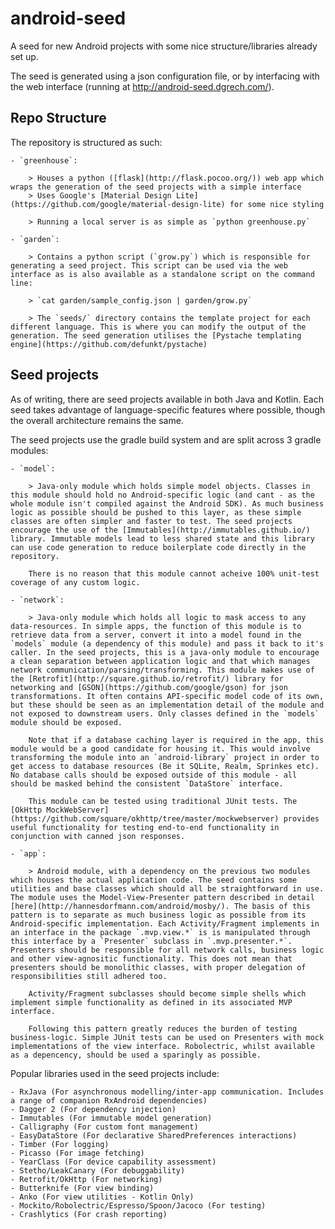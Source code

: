 android-seed
========

A seed for new Android projects with some nice structure/libraries already set up.

The seed is generated using a json configuration file, or by interfacing with the web interface (running at http://android-seed.dgrech.com/).

Repo Structure
--------------

The repository is structured as such:

	- `greenhouse`:

		> Houses a python ([flask](http://flask.pocoo.org/)) web app which wraps the generation of the seed projects with a simple interface
		> Uses Google's [Material Design Lite](https://github.com/google/material-design-lite) for some nice styling
	
		> Running a local server is as simple as `python greenhouse.py`

	- `garden`:

		> Contains a python script (`grow.py`) which is responsible for generating a seed project. This script can be used via the web interface as is also available as a standalone script on the command line:

		> `cat garden/sample_config.json | garden/grow.py`
		
		> The `seeds/` directory contains the template project for each different language. This is where you can modify the output of the generation. The seed generation utilises the [Pystache templating engine](https://github.com/defunkt/pystache) 	

Seed projects
-------------

As of writing, there are seed projects available in both Java and Kotlin. Each seed takes advantage of language-specific features where possible, though the overall architecture remains the same.

The seed projects use the gradle build system and are split across 3 gradle modules:

	- `model`:
		
		> Java-only module which holds simple model objects. Classes in this module should hold no Android-specific logic (and cant - as the whole module isn't compiled against the Android SDK). As much business logic as possible should be pushed to this layer, as these simple classes are often simpler and faster to test. The seed projects encourage the use of the [Immutables](http://immutables.github.io/) library. Immutable models lead to less shared state and this library can use code generation to reduce boilerplate code directly in the repository.

		There is no reason that this module cannot acheive 100% unit-test coverage of any custom logic.

	- `network`:

		> Java-only module which holds all logic to mask access to any data-resources. In simple apps, the function of this module is to retrieve data from a server, convert it into a model found in the `models` module (a dependency of this module) and pass it back to it's caller. In the seed projects, this is a java-only module to encourage a clean separation between application logic and that which manages network communication/parsing/transforming. This module makes use of the [Retrofit](http://square.github.io/retrofit/) library for networking and [GSON](https://github.com/google/gson) for json transformations. It often contains API-specific model code of its own, but these should be seen as an implementation detail of the module and not exposed to downstream users. Only classes defined in the `models` module should be exposed.

		Note that if a database caching layer is required in the app, this module would be a good candidate for housing it. This would involve transforming the module into an `android-library` project in order to get access to database resources (Be it SQLite, Realm, Sprinkes etc). No database calls should be exposed outside of this module - all should be masked behind the consistent `DataStore` interface.

		This module can be tested using traditional JUnit tests. The [OkHttp MockWebServer](https://github.com/square/okhttp/tree/master/mockwebserver) provides useful functionality for testing end-to-end functionality in conjunction with canned json responses.

	- `app`:

		> Android module, with a dependency on the previous two modules which houses the actual application code. The seed contains some utilities and base classes which should all be straightforward in use. The module uses the Model-View-Presenter pattern described in detail [here](http://hannesdorfmann.com/android/mosby/). The basis of this pattern is to separate as much business logic as possible from its Android-specific implementation. Each Activity/Fragment implements in an interface in the package `.mvp.view.*` is is manipulated through this interface by a `Presenter` subclass in `.mvp.presenter.*`. Presenters should be responsible for all network calls, business logic and other view-agnositic functionality. This does not mean that presenters should be monolithic classes, with proper delegation of responsibilities still adhered too. 

		Activity/Fragment subclasses should become simple shells which implement simple functionality as defined in its associated MVP interface.

		Following this pattern greatly reduces the burden of testing business-logic. Simple JUnit tests can be used on Presenters with mock implementations of the view interface. Robolectric, whilst available as a depencency, should be used a sparingly as possible.

Popular libraries used in the seed projects include:

	- RxJava (For asynchronous modelling/inter-app communication. Includes a range of companion RxAndroid dependencies)
	- Dagger 2 (For dependency injection)
	- Immutables (For immutable model generation)
	- Calligraphy (For custom font management)
	- EasyDataStore (For declarative SharedPreferences interactions)
	- Timber (For logging)
	- Picasso (For image fetching)
	- YearClass (For device capability assessment)
	- Stetho/LeakCanary (For debuggability)
	- Retrofit/OkHttp (For networking)
	- Butterknife (For view binding)
	- Anko (For view utilities - Kotlin Only)
	- Mockito/Robolectric/Espresso/Spoon/Jacoco (For testing)
	- Crashlytics (For crash reporting)


